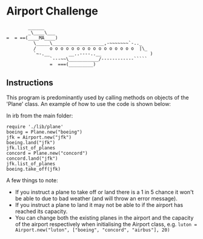 Airport Challenge
=================

```
        ______
        _\____\___
=  = ==(____MA____)
          \_____\___________________,-~~~~~~~`-.._
          /     o o o o o o o o o o o o o o o o  |\_
          `~-.__       __..----..__                  )
                `---~~\___________/------------`````
                =  ===(_________)

```

Instructions
---------

This program is predominantly used by calling methods on objects of the 'Plane' class. An example of how to use the code is shown below:

In irb from the main folder:

```
require './lib/plane'
boeing = Plane.new("boeing")
jfk = Airport.new("jfk")
boeing.land("jfk")
jfk.list_of_planes
concord = Plane.new("concord")
concord.land("jfk")
jfk.list_of_planes
boeing.take_off(jfk)

```

A few things to note:
* If you instruct a plane to take off or land there is a 1 in 5 chance it won't be able to due to bad weather (and will throw an error message).
* If you instruct a plane to land it may not be able to if the airport has reached its capacity.
* You can change both the existing planes in the airport and the capacity of the airport respectively when initialising the Airport class, e.g. `luton = Airport.new("luton", ["boeing", "concord", "airbus"], 20)`
